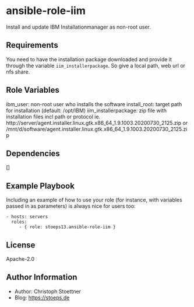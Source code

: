 ansible-role-iim
=========

Install and update IBM Installationmanager as non-root user.

Requirements
------------

You need to have the installation package downloaded and provide it through the variable `iim_installerpackage`. So give a local path, web url or nfs share.

Role Variables
--------------

ibm_user: non-root user who installs the software
install_root: target path for installation (default: /opt/IBM)
iim_installerpackage: zip file with installation files incl path or protocol ie. http://server/agent.installer.linux.gtk.x86_64_1.9.1003.20200730_2125.zip or /mnt/d/software/agent.installer.linux.gtk.x86_64_1.9.1003.20200730_2125.zip

Dependencies
------------
[]

Example Playbook
----------------

Including an example of how to use your role (for instance, with variables passed in as parameters) is always nice for users too:

    - hosts: servers
      roles:
         - { role: stoeps13.ansible-role-iim }

License
-------

Apache-2.0

Author Information
------------------

* Author: Christoph Stoettner
* Blog:   https://stoeps.de